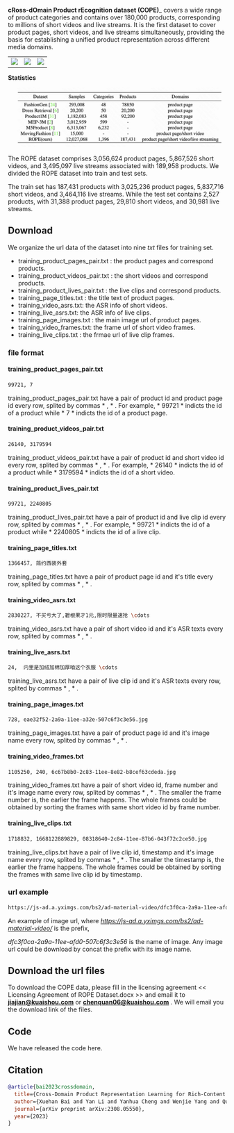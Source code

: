 __cRoss-dOmain Product rEcognition dataset (COPE)___ covers a wide range of product categories and contains over 180,000 products, corresponding to millions of short videos and live streams. It is the first dataset to cover product pages, short videos, and live streams simultaneously, providing the basis for establishing a unified product representation across different media domains.

<table><tr>
<td> <img width="300" src="./_images/product_pages.jpg"/> </td>
<td> <img width="300" src="./_images/short_videos.jpg"/> </td>
<td> <img width="300" src="./_images/live_clips.jpg"/> </td>
</tr></table>

__Statistics__

<p align="center">
  <img width="800" src="./_images/statistics.jpg">
</p>
  
The ROPE dataset comprises 3,056,624 product pages, 5,867,526 short videos, and 3,495,097 live streams associated with 189,958 products. We divided the ROPE dataset into train and test sets. 

The train set has 187,431 products with 3,025,236 product pages, 5,837,716 short videos, and 3,464,116 live streams. While the test set contains 2,527 products, with 31,388 product pages, 29,810 short videos, and 30,981 live streams.


## Download 
We organize the url data of the dataset into nine *txt* files for training set. 
- training_product_pages_pair.txt : the product pages and correspond products.
- training_product_videos_pair.txt : the short videos and correspond products.
- training_product_lives_pair.txt : the live clips and correspond products.
- training_page_titles.txt : the title text of product pages.
- training_video_asrs.txt: the ASR info of short videos.
- training_live_asrs.txt: the ASR info of live clips.
- training_page_images.txt : the main image url of product pages.
- training_video_frames.txt: the frame url of short video frames.
- training_live_clips.txt : the frmae url of live clip frames. 


### file format

#### training_product_pages_pair.txt
```bash
99721, 7
```

training_product_pages_pair.txt have a pair of product id and product page id every row, splited by commas * , * . For example, * 99721 * indicts the id of a product while * 7 * indicts the id of a product page.

#### training_product_videos_pair.txt
```bash
26140, 3179594
```

training_product_videos_pair.txt have a pair of product id and short video id every row, splited by commas * , * . For example, * 26140 * indicts the id of a product while * 3179594 * indicts the id of a short video. 

#### training_product_lives_pair.txt
```bash
99721, 2240805
```

training_product_lives_pair.txt have a pair of product id and live clip id every row, splited by commas * , * . For example, * 99721 * indicts the id of a product while * 2240805 * indicts the id of a live clip. 

#### training_page_titles.txt
```bash
1366457, 简约西装外套
```

training_page_titles.txt have a pair of product page id and it's title every row, splited by commas * , * .

#### training_video_asrs.txt

```bash
2830227, 不买亏大了,碧根果才1元,限时限量速抢 \cdots 
```

training_video_asrs.txt have a pair of short video id and it's ASR texts every row, splited by commas * , * .

#### training_live_asrs.txt

```bash
24,  内里是加绒加棉加厚咱这个衣服 \cdots 
```

training_live_asrs.txt have a pair of live clip id and it's ASR texts every row, splited by commas * , * .

#### training_page_images.txt

```bash
728, eae32f52-2a9a-11ee-a32e-507c6f3c3e56.jpg 
```

training_page_images.txt have a pair of product page id and it's image name every row, splited by commas * , * . 

#### training_video_frames.txt

```bash
1105250, 240, 6c67b8b0-2c83-11ee-8e82-b8cef63cdeda.jpg 
```

training_video_frames.txt have a pair of short video id, frame number and it's image name every row, splited by commas * , * . The smaller the frame number is, the earlier the frame happens. The whole frames could be obtained by sorting the frames with same short video id by frame number.

#### training_live_clips.txt

```bash
1718832, 1668122889829, 08318640-2c84-11ee-87b6-043f72c2ce50.jpg 
```

training_live_clips.txt have a pair of live clip id, timestamp and it's image name every row, splited by commas * , * . The smaller the timestamp is, the earlier the frame happens. The whole frames could be obtained by sorting the frames with same live clip id by timestamp.


### url example
```bash
https://js-ad.a.yximgs.com/bs2/ad-material-video/dfc3f0ca-2a9a-11ee-afd0-507c6f3c3e56.jpg
```
An example of image url, where *https://js-ad.a.yximgs.com/bs2/ad-material-video/* is the prefix, 

*dfc3f0ca-2a9a-11ee-afd0-507c6f3c3e56* is the name of image. Any image url could be download by concat the prefix with its image name. 





## Download the url files
To download the COPE data, please fill in the licensing agreement << Licensing Agreement of ROPE Dataset.docx >> and email it to **jiajian@kuaishou.com**  or  **chenquan06@kuaishou.com** . We will email you the download link of the files.


## Code
We have released the code here. 

 
## Citation

```bibtex
@article{bai2023crossdomain,
  title={Cross-Domain Product Representation Learning for Rich-Content E-Commerce},
  author={Xuehan Bai and Yan Li and Yanhua Cheng and Wenjie Yang and Quan Chen and Han Li},
  journal={arXiv preprint arXiv:2308.05550},
  year={2023}
}
```
